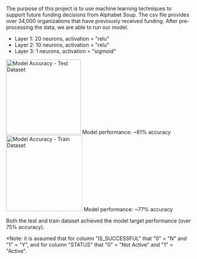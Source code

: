 The purpose of this project is to use machine learning techniques to support future funding decisions from Alphabet Soup. The csv file provides over 34,000 organizations that have previously received funding. After pre-processing the data, we are able to run our model.

* Layer 1: 20 neurons, activation = "relu"
* Layer 2: 10 neurons, activation = "relu"
* Layer 3: 1 neurons, activation = "sigmoid"

<img width="203" alt="Model Accuracy - Test Dataset" src="https://user-images.githubusercontent.com/65242270/94119517-e0e9d800-fe03-11ea-99ee-4ee51c219da7.PNG">
Model performance: ~81% accuracy

<img width="207" alt="Model Accuracy - Train Dataset" src="https://user-images.githubusercontent.com/65242270/94119522-e34c3200-fe03-11ea-80d2-420c0dbff5c3.PNG">
Model performance: ~77% accuracy  

Both the test and train dataset achieved the model target performance (over 75% accuracy).

*Note: it is assumed that for column "IS_SUCCESSFUL" that "0" = "N" and "1" = "Y", and for column "STATUS" that "0" = "Not Active" and "1" = "Active".
